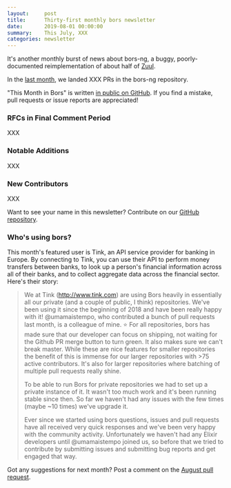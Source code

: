 ```yaml
---
layout:     post
title:      Thirty-first monthly bors newsletter
date:       2019-08-01 00:00:00
summary:    This July, XXX
categories: newsletter
---
```


It's another monthly burst of news about bors-ng, a buggy, poorly-documented reimplementation of about half of [Zuul](https://zuul-ci.org/docs/zuul/).

In the [last month](https://github.com/bors-ng/bors-ng/pulls?utf8=%E2%9C%93&q=is%3Apr%20is%3Amerged%20closed%3A2019-07-01..2019-07-31),
we landed XXX PRs in the bors-ng repository.

"This Month in Bors" is written [in public on GitHub][GitHub for TMiB].
If you find a mistake, pull requests or issue reports are appreciated!

[GitHub for TMiB]: https://github.com/bors-ng/bors-ng.github.io


### RFCs in Final Comment Period

XXX


### Notable Additions

XXX


### New Contributors

XXX

Want to see your name in this newsletter? Contribute on our [GitHub repository](https://github.com/bors-ng/bors-ng).


### Who's using bors?

This month's featured user is Tink, an API service provider for banking in Europe. By connecting to Tink, you can use their API to perform money transfers between banks, to look up a person's financial information across all of their banks, and to collect aggregate data across the financial sector. Here's their story:

> We at Tink (http://www.tink.com) are using Bors heavily in essentially all our private (and a couple of public, I think) repositories. We've been using it since the beginning of 2018 and have been really happy with it! @umamaistempo, who contributed a bunch of pull requests last month, is a colleague of mine. ⭐️ For all repositories, bors has made sure that our developer can focus on shipping, not waiting for the Github PR merge button to turn green. It also makes sure we can't break master. While these are nice features for smaller repositories the benefit of this is immense for our larger repositories with >75 active contributors. It's also for larger repositories where batching of multiple pull requests really shine.
>
> To be able to run Bors for private repositories we had to set up a private instance of it. It wasn't too much work and it's been running stable since then. So far we haven't had any issues with the few times (maybe ~10 times) we've upgrade it.
>
> Ever since we started using bors questions, issues and pull requests have all received very quick responses and we've been very happy with the community activity. Unfortunately we haven't had any Elixir developers until @umamaistempo joined us, so before that we tried to contribute by submitting issues and submitting bug reports and get engaged that way.

Got any suggestions for next month?
Post a comment on the [August pull request](https://github.com/bors-ng/bors-ng.github.io/pull/82).
